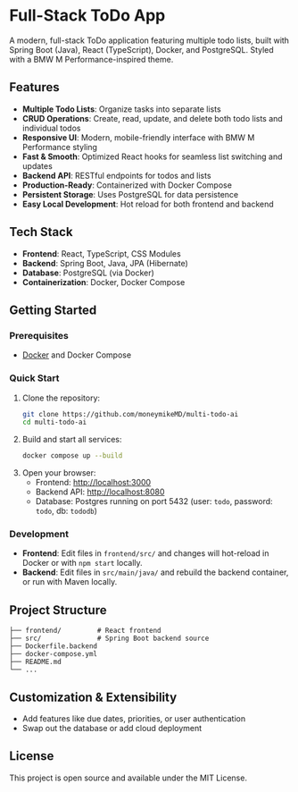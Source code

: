 # Full-Stack ToDo App

A modern, full-stack ToDo application featuring multiple todo lists, built with Spring Boot (Java), React (TypeScript), Docker, and PostgreSQL. Styled with a BMW M Performance-inspired theme.

## Features

- **Multiple Todo Lists**: Organize tasks into separate lists
- **CRUD Operations**: Create, read, update, and delete both todo lists and individual todos
- **Responsive UI**: Modern, mobile-friendly interface with BMW M Performance styling
- **Fast & Smooth**: Optimized React hooks for seamless list switching and updates
- **Backend API**: RESTful endpoints for todos and lists
- **Production-Ready**: Containerized with Docker Compose
- **Persistent Storage**: Uses PostgreSQL for data persistence
- **Easy Local Development**: Hot reload for both frontend and backend

## Tech Stack

- **Frontend**: React, TypeScript, CSS Modules
- **Backend**: Spring Boot, Java, JPA (Hibernate)
- **Database**: PostgreSQL (via Docker)
- **Containerization**: Docker, Docker Compose

## Getting Started

### Prerequisites
- [Docker](https://www.docker.com/) and Docker Compose

### Quick Start
1. Clone the repository:
   ```sh
   git clone https://github.com/moneymikeMD/multi-todo-ai
   cd multi-todo-ai
   ```
2. Build and start all services:
   ```sh
   docker compose up --build
   ```
3. Open your browser:
   - Frontend: [http://localhost:3000](http://localhost:3000)
   - Backend API: [http://localhost:8080](http://localhost:8080)
   - Database: Postgres running on port 5432 (user: `todo`, password: `todo`, db: `tododb`)

### Development
- **Frontend**: Edit files in `frontend/src/` and changes will hot-reload in Docker or with `npm start` locally.
- **Backend**: Edit files in `src/main/java/` and rebuild the backend container, or run with Maven locally.

## Project Structure
```
├── frontend/         # React frontend
├── src/              # Spring Boot backend source
├── Dockerfile.backend
├── docker-compose.yml
├── README.md
└── ...
```

## Customization & Extensibility
- Add features like due dates, priorities, or user authentication
- Swap out the database or add cloud deployment

## License
This project is open source and available under the MIT License. 